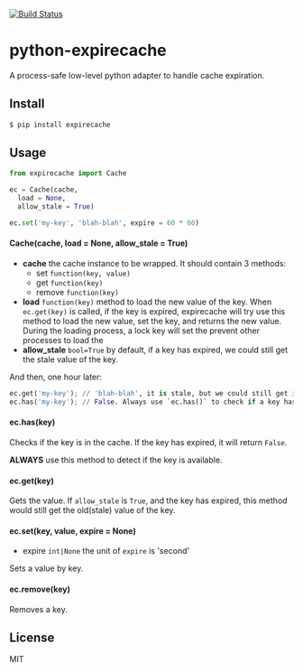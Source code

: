[![Build Status](https://travis-ci.org/kaelzhang/python-expire-cache.svg?branch=master)](https://travis-ci.org/kaelzhang/python-expire-cache)

# python-expirecache

A process-safe low-level python adapter to handle cache expiration.

## Install

```sh
$ pip install expirecache
```

## Usage

```py
from expirecache import Cache

ec = Cache(cache,
  load = None,
  allow_stale = True)

ec.set('my-key', 'blah-blah', expire = 60 * 60)
```

#### Cache(cache, load = None, allow_stale = True)

- **cache** the cache instance to be wrapped. It should contain 3 methods:
  - set `function(key, value)`
  - get `function(key)`
  - remove `function(key)`
- **load** `function(key)` method to load the new value of the key. When `ec.get(key)` is called, if the key is expired, expirecache will try use this method to load the new value, set the key, and returns the new value. During the loading process, a lock key will set the prevent other processes to load the 
- **allow_stale** `bool=True` by default, if a key has expired, we could still get the stale value of the key.

And then, one hour later:

```py
ec.get('my-key'); // 'blah-blah', it is stale, but we could still get it.
ec.has('my-key'); // False. Always use `ec.has()` to check if a key has expired.
```

#### ec.has(key)

Checks if the key is in the cache. If the key has expired, it will return `False`.

**ALWAYS** use this method to detect if the key is available.


#### ec.get(key)

Gets the value. If `allow_stale` is `True`, and the key has expired, this method would still get the old(stale) value of the key.

#### ec.set(key, value, expire = None)

- expire `int|None` the unit of `expire` is 'second'

Sets a value by key.


#### ec.remove(key)

Removes a key.

## License

MIT
